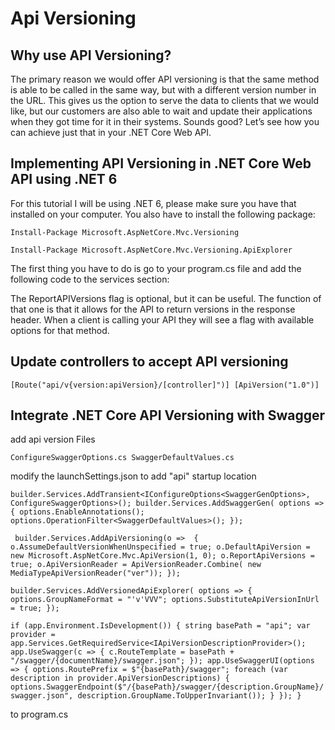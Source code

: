 ﻿# Api Versioning
## Why use API Versioning?

The primary reason we would offer API versioning is that the same method is able to be called in the same way, but with a different version number in the URL. This gives us the option to serve the data to clients that we would like, but our customers are also able to wait and update their applications when they got time for it in their systems. Sounds good? Let’s see how you can achieve just that in your .NET Core Web API.

## Implementing API Versioning in .NET Core Web API using .NET 6

For this tutorial I will be using .NET 6, please make sure you have that installed on your computer. You also have to install the following package:

`Install-Package Microsoft.AspNetCore.Mvc.Versioning`

`Install-Package Microsoft.AspNetCore.Mvc.Versioning.ApiExplorer`


The first thing you have to do is go to your program.cs file and add the following code to the services section:



The ReportAPIVersions flag is optional, but it can be useful. The function of that one is that it allows for the API to return versions in the response header. When a client is calling your API they will see a flag with available options for that method.

## Update controllers to accept API versioning

`[Route("api/v{version:apiVersion}/[controller]")]
[ApiVersion("1.0")]`

##  Integrate .NET Core API Versioning with Swagger

add api version Files

`
ConfigureSwaggerOptions.cs
SwaggerDefaultValues.cs
`

modify the launchSettings.json to add "api" startup location

`
builder.Services.AddTransient<IConfigureOptions<SwaggerGenOptions>, ConfigureSwaggerOptions>();
builder.Services.AddSwaggerGen(
                options =>
                {
                    options.EnableAnnotations();
                    options.OperationFilter<SwaggerDefaultValues>();
                });
`

` 
builder.Services.AddApiVersioning(o =>  { o.AssumeDefaultVersionWhenUnspecified = true;
    o.DefaultApiVersion = new Microsoft.AspNetCore.Mvc.ApiVersion(1, 0);
    o.ReportApiVersions = true;
    o.ApiVersionReader = ApiVersionReader.Combine(
        new MediaTypeApiVersionReader("ver"));
});
`

`
builder.Services.AddVersionedApiExplorer(
    options =>
    {
        options.GroupNameFormat = "'v'VVV";
        options.SubstituteApiVersionInUrl = true;
    });
`


`
if (app.Environment.IsDevelopment())
{
    string basePath = "api";
    var provider = app.Services.GetRequiredService<IApiVersionDescriptionProvider>();
    app.UseSwagger(c => { c.RouteTemplate = basePath + "/swagger/{documentName}/swagger.json"; });
    app.UseSwaggerUI(options =>
    {
        options.RoutePrefix = $"{basePath}/swagger";
        foreach (var description in provider.ApiVersionDescriptions)
        {
            options.SwaggerEndpoint($"/{basePath}/swagger/{description.GroupName}/swagger.json",
                description.GroupName.ToUpperInvariant());
        }
    });
}
`

to program.cs